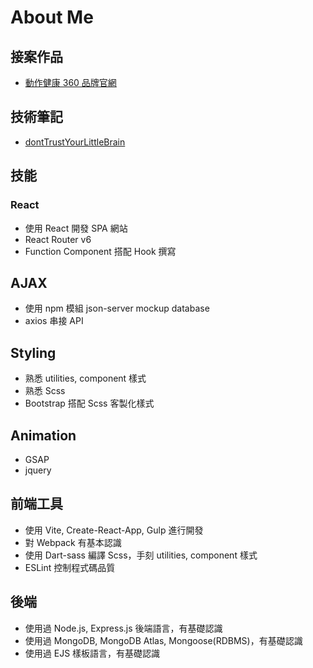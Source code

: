 # About Me
## 接案作品
- [動作健康 360 品牌官網](https://github.com/Szyln/movementHealth360)

## 技術筆記
- [dontTrustYourLittleBrain](https://github.com/Szyln/dontTrustYourLittleBrain)

## 技能
### React
- 使用 React 開發 SPA 網站
- React Router v6
- Function Component 搭配 Hook 撰寫

## AJAX
- 使用 npm 模組 json-server mockup database
- axios 串接 API

## Styling
- 熟悉 utilities, component 樣式
- 熟悉 Scss 
- Bootstrap 搭配 Scss 客製化樣式

## Animation
- GSAP
- jquery

## 前端工具
- 使用 Vite, Create-React-App, Gulp 進行開發
- 對 Webpack 有基本認識
- 使用 Dart-sass 編譯 Scss，手刻 utilities, component 樣式
- ESLint 控制程式碼品質

## 後端
- 使用過 Node.js, Express.js 後端語言，有基礎認識
- 使用過 MongoDB, MongoDB Atlas, Mongoose(RDBMS)，有基礎認識
- 使用過 EJS 樣板語言，有基礎認識



<!---
Szyln/Szyln is a ✨ special ✨ repository because its `README.md` (this file) appears on your GitHub profile.
You can click the Preview link to take a look at your changes.
--->
